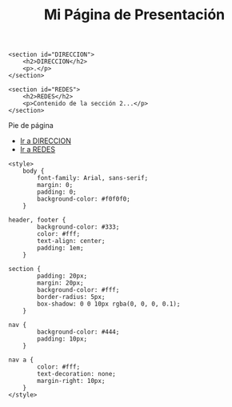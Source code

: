 
<html lang="es">
<head>
    <meta charset="UTF-8">
    <meta name="viewport" content="width=device-width, initial-scale=1.0">
    <title>Mi Página de Presentación</title>
</head>

</html>
<body>
    <header>
        <h1>Mi Página de Presentación</h1>
    </header>
  
    <section id="DIRECCION">
        <h2>DIRECCION</h2>
        <p>.</p>
    </section>

    <section id="REDES">
        <h2>REDES</h2>
        <p>Contenido de la sección 2...</p>
    </section>

<footer>
        <p>Pie de página</p>
    </footer>
</body>
<body>
    

<nav>
        <ul>
             <li><a href="#direccion">Ir a DIRECCION </a></li>
            <li><a href="#redes">Ir a REDES</a></li>
            </ul>
</nav>
</body>
<head>
  
    <style>
        body {
            font-family: Arial, sans-serif;
            margin: 0;
            padding: 0;
            background-color: #f0f0f0;
        }

    header, footer {
            background-color: #333;
            color: #fff;
            text-align: center;
            padding: 1em;
        }

    section {
            padding: 20px;
            margin: 20px;
            background-color: #fff;
            border-radius: 5px;
            box-shadow: 0 0 10px rgba(0, 0, 0, 0.1);
        }

    nav {
            background-color: #444;
            padding: 10px;
        }

    nav a {
            color: #fff;
            text-decoration: none;
            margin-right: 10px;
        }
    </style>
</head>




